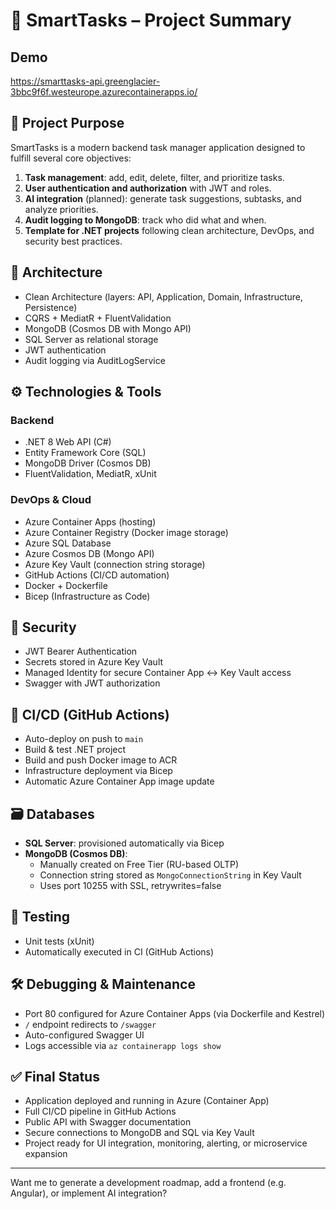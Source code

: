 # 🚀 SmartTasks – Project Summary

## Demo 
https://smarttasks-api.greenglacier-3bbc9f6f.westeurope.azurecontainerapps.io/

## 🎯 Project Purpose

SmartTasks is a modern backend task manager application designed to fulfill several core objectives:

1. **Task management**: add, edit, delete, filter, and prioritize tasks.
2. **User authentication and authorization** with JWT and roles.
3. **AI integration** (planned): generate task suggestions, subtasks, and analyze priorities.
4. **Audit logging to MongoDB**: track who did what and when.
5. **Template for .NET projects** following clean architecture, DevOps, and security best practices.

## 🧱 Architecture

- Clean Architecture (layers: API, Application, Domain, Infrastructure, Persistence)
- CQRS + MediatR + FluentValidation
- MongoDB (Cosmos DB with Mongo API)
- SQL Server as relational storage
- JWT authentication
- Audit logging via AuditLogService

## ⚙️ Technologies & Tools

### Backend

- .NET 8 Web API (C#)
- Entity Framework Core (SQL)
- MongoDB Driver (Cosmos DB)
- FluentValidation, MediatR, xUnit

### DevOps & Cloud

- Azure Container Apps (hosting)
- Azure Container Registry (Docker image storage)
- Azure SQL Database
- Azure Cosmos DB (Mongo API)
- Azure Key Vault (connection string storage)
- GitHub Actions (CI/CD automation)
- Docker + Dockerfile
- Bicep (Infrastructure as Code)

## 🔐 Security

- JWT Bearer Authentication
- Secrets stored in Azure Key Vault
- Managed Identity for secure Container App ↔ Key Vault access
- Swagger with JWT authorization

## 🚀 CI/CD (GitHub Actions)

- Auto-deploy on push to `main`
- Build & test .NET project
- Build and push Docker image to ACR
- Infrastructure deployment via Bicep
- Automatic Azure Container App image update

## 🗃️ Databases

- **SQL Server**: provisioned automatically via Bicep
- **MongoDB (Cosmos DB)**:
  - Manually created on Free Tier (RU-based OLTP)
  - Connection string stored as `MongoConnectionString` in Key Vault
  - Uses port 10255 with SSL, retrywrites=false

## 🧪 Testing

- Unit tests (xUnit)
- Automatically executed in CI (GitHub Actions)

## 🛠️ Debugging & Maintenance

- Port 80 configured for Azure Container Apps (via Dockerfile and Kestrel)
- `/` endpoint redirects to `/swagger`
- Auto-configured Swagger UI
- Logs accessible via `az containerapp logs show`

## ✅ Final Status

- Application deployed and running in Azure (Container App)
- Full CI/CD pipeline in GitHub Actions
- Public API with Swagger documentation
- Secure connections to MongoDB and SQL via Key Vault
- Project ready for UI integration, monitoring, alerting, or microservice expansion

---

Want me to generate a development roadmap, add a frontend (e.g. Angular), or implement AI integration?